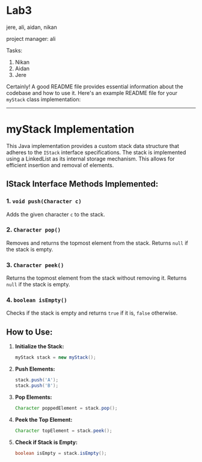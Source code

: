# Lab3

jere, ali, aidan, nikan

project manager: ali

Tasks:
1) Nikan
2) Aidan
3) Jere

Certainly! A good README file provides essential information about the codebase and how to use it. Here's an example README file for your `myStack` class implementation:

---

# myStack Implementation

This Java implementation provides a custom stack data structure that adheres to the `IStack` interface specifications. The stack is implemented using a LinkedList as its internal storage mechanism. This allows for efficient insertion and removal of elements.

## IStack Interface Methods Implemented:

### 1. `void push(Character c)`
Adds the given character `c` to the stack.

### 2. `Character pop()`
Removes and returns the topmost element from the stack. Returns `null` if the stack is empty.

### 3. `Character peek()`
Returns the topmost element from the stack without removing it. Returns `null` if the stack is empty.

### 4. `boolean isEmpty()`
Checks if the stack is empty and returns `true` if it is, `false` otherwise.

## How to Use:

1. **Initialize the Stack:**
   ```java
   myStack stack = new myStack();
   ```

2. **Push Elements:**
   ```java
   stack.push('A');
   stack.push('B');
   ```

3. **Pop Elements:**
   ```java
   Character poppedElement = stack.pop();
   ```

4. **Peek the Top Element:**
   ```java
   Character topElement = stack.peek();
   ```

5. **Check if Stack is Empty:**
   ```java
   boolean isEmpty = stack.isEmpty();
   ```


